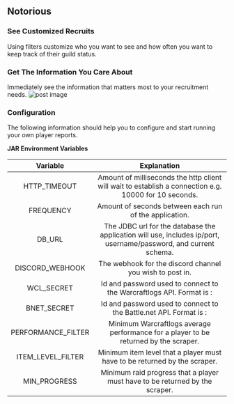 ## Notorious

### See Customized Recruits
Using filters customize who you want to see and how often you want to keep track of their guild status.

### Get The Information You Care About
Immediately see the information that matters most to your recruitment needs.
![post image](https://i.imgur.com/5uiuBus.png)


### Configuration
The following information should help you to configure and start running your own player reports.

**JAR Environment Variables**

| Variable           | Explanation
|:------------------:|:---------------------------------------------------------------------------------------------------------------:
| HTTP_TIMEOUT       | Amount of milliseconds the http client will wait to establish a connection e.g. 10000 for 10 seconds.
| FREQUENCY          | Amount of seconds between each run of the application.
| DB_URL             | The JDBC url for the database the application will use, includes ip/port, username/password, and current schema.
| DISCORD_WEBHOOK    | The webhook for the discord channel you wish to post in.
| WCL_SECRET         | Id and password used to connect to the Warcraftlogs API. Format is <id>:<password>
| BNET_SECRET        | Id and password used to connect to the Battle.net API. Format is <id>:<password>
| PERFORMANCE_FILTER | Minimum Warcraftlogs average performance for a player to be returned by the scraper.
| ITEM_LEVEL_FILTER  | Minimum item level that a player must have to be returned by the scraper.
| MIN_PROGRESS       | Minimum raid progress that a player must have to be returned by the scraper.
